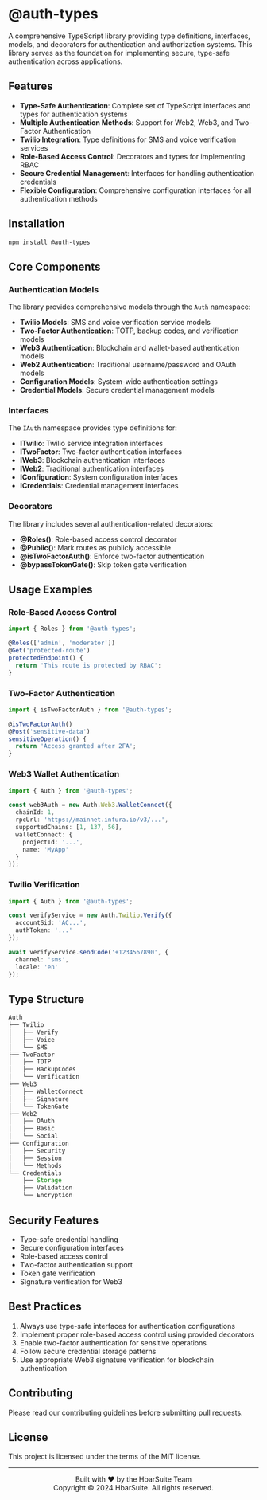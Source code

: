 # @auth-types

A comprehensive TypeScript library providing type definitions, interfaces, models, and decorators for authentication and authorization systems. This library serves as the foundation for implementing secure, type-safe authentication across applications.

## Features

- **Type-Safe Authentication**: Complete set of TypeScript interfaces and types for authentication systems
- **Multiple Authentication Methods**: Support for Web2, Web3, and Two-Factor Authentication
- **Twilio Integration**: Type definitions for SMS and voice verification services
- **Role-Based Access Control**: Decorators and types for implementing RBAC
- **Secure Credential Management**: Interfaces for handling authentication credentials
- **Flexible Configuration**: Comprehensive configuration interfaces for all authentication methods

## Installation

```bash
npm install @auth-types
```

## Core Components

### Authentication Models

The library provides comprehensive models through the `Auth` namespace:

- **Twilio Models**: SMS and voice verification service models
- **Two-Factor Authentication**: TOTP, backup codes, and verification models
- **Web3 Authentication**: Blockchain and wallet-based authentication models
- **Web2 Authentication**: Traditional username/password and OAuth models
- **Configuration Models**: System-wide authentication settings
- **Credential Models**: Secure credential management models

### Interfaces

The `IAuth` namespace provides type definitions for:

- **ITwilio**: Twilio service integration interfaces
- **ITwoFactor**: Two-factor authentication interfaces
- **IWeb3**: Blockchain authentication interfaces
- **IWeb2**: Traditional authentication interfaces
- **IConfiguration**: System configuration interfaces
- **ICredentials**: Credential management interfaces

### Decorators

The library includes several authentication-related decorators:

- **@Roles()**: Role-based access control decorator
- **@Public()**: Mark routes as publicly accessible
- **@isTwoFactorAuth()**: Enforce two-factor authentication
- **@bypassTokenGate()**: Skip token gate verification

## Usage Examples

### Role-Based Access Control

```typescript
import { Roles } from '@auth-types';

@Roles(['admin', 'moderator'])
@Get('protected-route')
protectedEndpoint() {
  return 'This route is protected by RBAC';
}
```

### Two-Factor Authentication

```typescript
import { isTwoFactorAuth } from '@auth-types';

@isTwoFactorAuth()
@Post('sensitive-data')
sensitiveOperation() {
  return 'Access granted after 2FA';
}
```

### Web3 Wallet Authentication

```typescript
import { Auth } from '@auth-types';

const web3Auth = new Auth.Web3.WalletConnect({
  chainId: 1,
  rpcUrl: 'https://mainnet.infura.io/v3/...',
  supportedChains: [1, 137, 56],
  walletConnect: {
    projectId: '...',
    name: 'MyApp'
  }
});
```

### Twilio Verification

```typescript
import { Auth } from '@auth-types';

const verifyService = new Auth.Twilio.Verify({
  accountSid: 'AC...',
  authToken: '...'
});

await verifyService.sendCode('+1234567890', {
  channel: 'sms',
  locale: 'en'
});
```

## Type Structure

```typescript
Auth
├── Twilio
│   ├── Verify
│   ├── Voice
│   └── SMS
├── TwoFactor
│   ├── TOTP
│   ├── BackupCodes
│   └── Verification
├── Web3
│   ├── WalletConnect
│   ├── Signature
│   └── TokenGate
├── Web2
│   ├── OAuth
│   ├── Basic
│   └── Social
├── Configuration
│   ├── Security
│   ├── Session
│   └── Methods
└── Credentials
    ├── Storage
    ├── Validation
    └── Encryption
```

## Security Features

- Type-safe credential handling
- Secure configuration interfaces
- Role-based access control
- Two-factor authentication support
- Token gate verification
- Signature verification for Web3

## Best Practices

1. Always use type-safe interfaces for authentication configurations
2. Implement proper role-based access control using provided decorators
3. Enable two-factor authentication for sensitive operations
4. Follow secure credential storage patterns
5. Use appropriate Web3 signature verification for blockchain authentication

## Contributing

Please read our contributing guidelines before submitting pull requests.

## License

This project is licensed under the terms of the MIT license.

---

<p align="center">
  Built with ❤️ by the HbarSuite Team<br>
  Copyright © 2024 HbarSuite. All rights reserved.
</p>